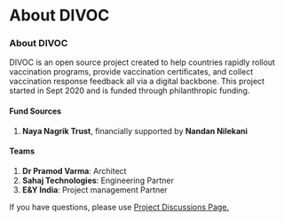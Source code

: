 # About DIVOC

### About DIVOC

DIVOC is an open source project created to help countries rapidly rollout vaccination programs, provide vaccination certificates, and collect vaccination response feedback all via a digital backbone. This project started in Sept 2020 and is funded through philanthropic funding.

#### Fund Sources

1. **Naya Nagrik Trust**, financially supported by **Nandan Nilekani**

#### Teams

1. **Dr Pramod Varma**: Architect
2. **Sahaj Technologies**: Engineering Partner
3. **E&Y India**: Project management Partner

If you have questions, please use [Project Discussions Page.](https://github.com/egovernments/DIVOC/discussions)

